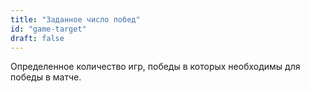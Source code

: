 ```yaml
---
title: "Заданное число побед"
id: "game-target"
draft: false
---
```


Определенное количество игр, победы в которых необходимы для победы в матче.